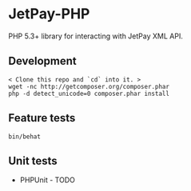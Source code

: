 # JetPay-PHP

PHP 5.3+ library for interacting with JetPay XML API.

## Development

    < Clone this repo and `cd` into it. >
    wget -nc http://getcomposer.org/composer.phar
    php -d detect_unicode=0 composer.phar install

## Feature tests

    bin/behat

## Unit tests

 - PHPUnit - TODO

